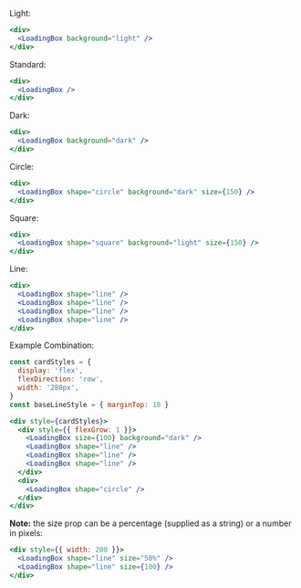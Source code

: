 Light:
```jsx static
<div>
  <LoadingBox background="light" />
</div>
```

Standard:
```jsx static
<div>
  <LoadingBox />
</div>
```

Dark:
```jsx static
<div>
  <LoadingBox background="dark" />
</div>
```

Circle:
```jsx static
<div>
  <LoadingBox shape="circle" background="dark" size={150} />
</div>
```

Square:
```jsx static
<div>
  <LoadingBox shape="square" background="light" size={150} />
</div>
```

Line:
```jsx static
<div>
  <LoadingBox shape="line" />
  <LoadingBox shape="line" />
  <LoadingBox shape="line" />
  <LoadingBox shape="line" />
</div>
```

Example Combination:

```jsx static
const cardStyles = {
  display: 'flex',
  flexDirection: 'row',
  width: '280px',
}
const baseLineStyle = { marginTop: 10 }

<div style={cardStyles}>
  <div style={{ flexGrow: 1 }}>
    <LoadingBox size={100} background="dark" />
    <LoadingBox shape="line" />
    <LoadingBox shape="line" />
    <LoadingBox shape="line" />
  </div>
  <div>
    <LoadingBox shape="circle" />
  </div>
</div>
````

**Note:** the size prop can be a percentage (supplied as a string) or a number in pixels:

```jsx static
<div style={{ width: 200 }}>
  <LoadingBox shape="line" size="50%" />
  <LoadingBox shape="line" size={100} />
</div>
```
